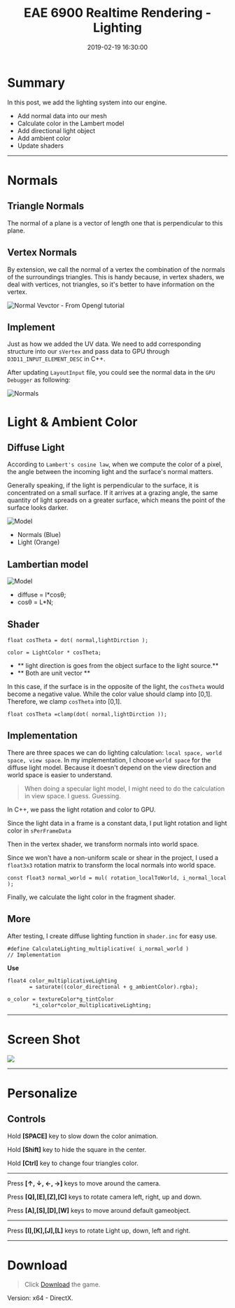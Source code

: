 ﻿---
title: EAE 6900 Realtime Rendering - Lighting
date: 2019-02-19 16:30:00
tags: 
- Entertainment Arts Engineering 
- Realtime Rendering
- Texture
categories: 
- Game Engine
- EAE 6900 Realtime Rendering
thumbnail: https://chenmi-ink-1252570167.cos.na-siliconvalley.myqcloud.com/EAE6320/RTR08.gif
toc: true
---

# Summary 

In this post, we add the lighting system into our engine.


<!--more--> 

- Add normal data into our mesh
- Calculate color in the Lambert model
- Add directional light object
- Add ambient color
- Update shaders
---

# Normals

## Triangle Normals

The normal of a plane is a vector of length one that is perpendicular to this plane.


## Vertex Normals
By extension, we call the normal of a vertex the combination of the normals of the surroundings triangles. This is handy because, in vertex shaders, we deal with vertices, not triangles, so it's better to have information on the vertex.

![Normal Vevctor - From Opengl tutorial](http://www.opengl-tutorial.org/assets/images/tuto-13-normal-mapping/NormalVector.png)


## Implement

Just as how we added the UV data. We need to add corresponding structure into our `sVertex` and pass data to GPU through `D3D11_INPUT_ELEMENT_DESC` in C++.  

After updating `LayoutInput` file, you could see the normal data in the `GPU Debugger` as following:

![Normals](https://chenmi-ink-1252570167.cos.na-siliconvalley.myqcloud.com/EAE6320/RT08Normals.png)


# Light & Ambient Color

## Diffuse Light

 According to  `Lambert's cosine law`, when we compute the color of a pixel, the angle between the incoming light and the surface's normal matters.
 
 Generally speaking, if the light is perpendicular to the surface, it is concentrated on a small surface. If it arrives at a grazing angle, the same quantity of light spreads on a greater surface, which means the point of the surface looks darker.

![Model](https://www.alanzucconi.com/wp-content/uploads/2015/06/Light-Geometry2.png)

- Normals (Blue)
- Light (Orange)

## Lambertian model

![Model](https://i.loli.net/2019/02/20/5c6ca3d7dd89b.jpg)


- diffuse = I*cosθ; 
- cosθ = L*N;

## Shader

```
float cosTheta = dot( normal,lightDirction );

color = LightColor * cosTheta;
```
- ** light direction is goes from the object surface to the light source.**
-  ** Both are unit vector **


In this case, if the surface is in the opposite of the light, the `cosTheta` would become a negative value. While the color value should clamp into [0,1]. Therefore, we clamp `cosTheta` into [0,1].

```
float cosTheta =clamp(dot( normal,lightDirction ));
```

## Implementation

There are three spaces we can do lighting calculation: `local space, world space, view space`.  In my implementation, I choose `world space` for the diffuse light model.  Because it doesn't depend on the view direction and world space is easier to understand.

> When doing a specular light model, I might need to do the calculation in view space. I guess. Guessing.


In C++, we pass the light rotation and color to GPU. 

Since the light data in a frame is a constant data, I put light rotation and light color in `sPerFrameData`


Then in the vertex shader, we transform normals into world space. 

Since we won't have a non-uniform scale or shear in the project, I used a `float3x3` rotation matrix to transform the local normals into world space.

```
const float3 normal_world = mul( rotation_localToWorld, i_normal_local );
```

Finally, we calculate the light color in the fragment shader.


## More 

After testing, I create diffuse lighting function in `shader.inc` for easy use.

```
#define CalculateLighting_multiplicative( i_normal_world )  
// Implementation 
```
**Use**

```
float4 color_multiplicativeLighting 
       = saturate((color_directional + g_ambientColor).rgba);

o_color = textureColor*g_tintColor
        *i_color*color_multiplicativeLighting;
```


---



# Screen Shot

![](https://chenmi-ink-1252570167.cos.na-siliconvalley.myqcloud.com/EAE6320/RTR08.gif)


---

# Personalize

## Controls

Hold **[SPACE]** key to slow down the color animation. 

Hold **[Shift]** key to hide the square in the center.

Hold **[Ctrl]** key to change four triangles color.

---

Press **[↑, ↓, ←, →]** keys to move around the camera. 

Press **[Q],[E],[Z],[C]** keys to rotate camera left, right, up and down.

Press **[A],[S],[D],[W]** keys to move around default gameobject.

---


Press **[I],[K],[J],[L]** keys to rotate Light up, down, left and right.

***
 



# Download

> Click [Download](https://chenmi-ink-1252570167.cos.na-siliconvalley.myqcloud.com/EAE6320/RTR08.zip) the game.

Version: x64 - DirectX.




